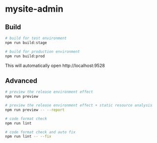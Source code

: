 # mysite-admin


## Build

```bash
# build for test environment
npm run build:stage

# build for production environment
npm run build:prod
```
This will automatically open http://localhost:9528

## Advanced

```bash
# preview the release environment effect
npm run preview

# preview the release environment effect + static resource analysis
npm run preview -- --report

# code format check
npm run lint

# code format check and auto fix
npm run lint -- --fix
```
